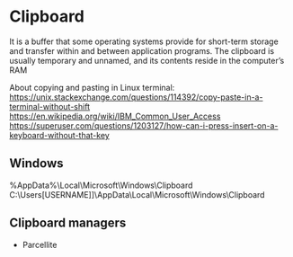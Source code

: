 # Clipboard

It is a buffer that some operating systems provide for short-term storage and transfer within and between application programs. The clipboard is usually temporary and unnamed, and its contents reside in the computer’s RAM	

About copying and pasting in Linux terminal: <https://unix.stackexchange.com/questions/114392/copy-paste-in-a-terminal-without-shift>
<https://en.wikipedia.org/wiki/IBM_Common_User_Access>
<https://superuser.com/questions/1203127/how-can-i-press-insert-on-a-keyboard-without-that-key>


## Windows
%AppData%\Local\Microsoft\Windows\Clipboard
C:\Users\[USERNAME]]\AppData\Local\Microsoft\Windows\Clipboard


## Clipboard managers
- Parcellite